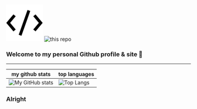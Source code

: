 [//]: # 'This file is for places like gitlab here html in markdown is not supported.'
[//]: # 'by the way, this is how to make pure markdown comments 😊.'

![icon](public\assets\ico\favicon.ico)
![this repo](https://github-readme-stats.vercel.app/api/pin/?username=mark-gutenberger&repo=mark-gutenberger)

### Welcome to my personal Github profile & site 👋

---

| my github stats                                                                                                            | top languages                                                                                                                  |
| -------------------------------------------------------------------------------------------------------------------------- | ------------------------------------------------------------------------------------------------------------------------------ |
| ![My GitHub stats](https://github-readme-stats.vercel.app/api?username=mark-gutenberger&theme=github_dark&show_icons=true) | ![Top Langs](https://github-readme-stats.vercel.app/api/top-langs/?username=mark-gutenberger&theme=github_dark&langs_count=99) |

### Alright
